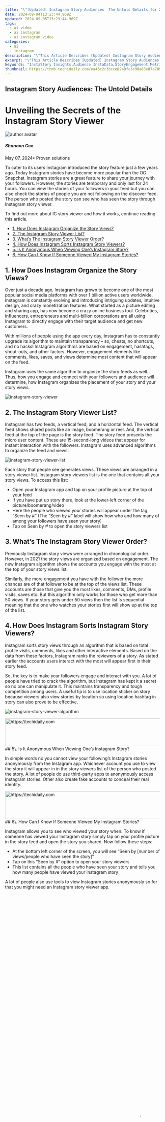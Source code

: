 ```yaml
---
title: "\"[Updated] Instagram Story Audiences  The Untold Details for 2024\""
date: 2024-09-04T13:23:44.969Z
updated: 2024-09-05T13:23:44.969Z
tags:
  - ai video
  - ai instagram
  - ai instagram video
categories:
  - ai
  - instagram
description: "\"This Article Describes [Updated] Instagram Story Audiences: The Untold Details for 2024\""
excerpt: "\"This Article Describes [Updated] Instagram Story Audiences: The Untold Details for 2024\""
keywords: "InstaStory Insights,Audience InstaData,StoryEngagement Metrics,InstaAudiences DeepDive,SocialMedia UserStats,PlatformUserAnalytics,ContentReach Instagram"
thumbnail: https://thmb.techidaily.com/ea46c2c3bcce8249fe3c90a83e87a709d2898868b39864edef92685020cbb6c9.png
---
```


## Instagram Story Audiences: The Untold Details

# Unveiling the Secrets of the Instagram Story Viewer

![author avatar](https://images.wondershare.com/filmora/article-images/shannon-cox.jpg)

##### Shanoon Cox

 May 07, 2024• Proven solutions

To cater to its users Instagram introduced the story feature just a few years ago. Today Instagram stories have become more popular than the OG Snapchat. Instagram stories are a great feature to share your journey with your followers. However, the stories are temporary and only last for 24 hours. You can view the stories of your followers in your feed but you can also check the stories of people you are not following on the discover feed. The person who posted the story can see who has seen the story through Instagram story viewer.

To find out more about IG story viewer and how it works, continue reading this article.

* [1\. How Does Instagram Organize the Story Views?](#part1)
* [2\. The Instagram Story Viewer List?](#part2)
* [3\. What’s The Instagram Story Viewer Order?](#part3)
* [4\. How Does Instagram Sorts Instagram Story Viewers?](#part4)
* [5\. Is It Anonymous When Viewing One’s Instagram Story?](#part5)
* [6\. How Can I Know If Someone Viewed My Instagram Stories?](#part6)

## 1\. How Does Instagram Organize the Story Views?

Over just a decade ago, Instagram has grown to become one of the most popular social media platforms with over 1 billion active users worldwide. Instagram is constantly evolving and introducing intriguing updates, intuitive design, and crazy monetization features. What started as a picture editing and sharing app, has now become a crazy online business tool. Celebrities, influencers, entrepreneurs and multi-billion corporations are all using Instagram to directly engage with their target audience and get new customers.

With millions of people using the app every day, Instagram has to constantly upgrade its algorithm to maintain transparency – so, cheats, no shortcuts, and no hacks! Instagram algorithms are based on engagement, hashtags, shout-outs, and other factors. However, engagement elements like comments, likes, saves, and views determine most content that will appear on the feed.

Instagram uses the same algorithm to organize the story feeds as well. Thus, how you engage and connect with your followers and audience will determine, how Instagram organizes the placement of your story and your story views.

![instagram-story-viewer](https://images.wondershare.com/filmora/article-images/1-instagram-story-viewer.jpg)

## 2\. The Instagram Story Viewer List?

Instagram has two feeds, a vertical feed, and a horizontal feed. The vertical feed shows shared posts like an image, boomerang or reel. And, the vertical feed at the top of the page is the story feed. The story feed presents the micro user content. These are 15-second-long videos that appear for instant interaction with the followers. Instagram uses advanced algorithms to organize the feed and views.

![instagram-story-viewer-list](https://images.wondershare.com/filmora/article-images/2-instagram-story-viewer-list.jpg)

Each story that people see generates views. These views are arranged in a story viewer list. Instagram story viewers list is the one that contains all your story views. To access this list:

* Open your Instagram app and tap on your profile picture at the top of your feed
* If you have put up story there, look at the lower-left corner of the picture/boomerang/video
* Here the people who viewed your stories will appear under the tag “Seen by #” (The “Seen by #” label will show how who and how many of among your followers have seen your story)
* Tap on Seen by # to open the story viewers list

## 3\. What’s The Instagram Story Viewer Order?

Previously Instagram story views were arranged in chronological order. However, in 2021 the story views are organized based on engagement. The new Instagram algorithm shows the accounts you engage with the most at the top of your story views list.

Similarly, the more engagement you have with the follower the more chances are of that follower to be at the top of the views list. These accounts are those that give you the most likes, comments, DMs, profile visits, saves etc. But this algorithm only works for those who get more than 50 views. If your story gets under 50 views then the list is sequential meaning that the one who watches your stories first will show up at the top of the list.

## 4\. How Does Instagram Sorts Instagram Story Viewers?

Instagram sorts story views through an algorithm that is based on total profile visits, comments, likes and other interactive elements. Based on the data from these factors, Instagram ranks the reviewers of a story. As stated earlier the accounts users interact with the most will appear first in their story feed.

So, the key is to make your followers engage and interact with you. A lot of people have tried to crack the algorithm, but Instagram has kept it a secret so no one can manipulate it. This maintains transparency and tough competition among users. A useful tip is to use location sticker on story because viewers also view stories by location so using location hashtag in story can also prove to be effective.

![instagram-story-viewer-algorithm](https://images.wondershare.com/filmora/article-images/3-instagram-story-viewer-algorithm.jpg)

<!-- affiliate ads begin -->
<a href="https://appsumo.8odi.net/c/5597632/2049379/7443" target="_top" id="2049379">
  <img src="//a.impactradius-go.com/display-ad/7443-2049379" border="0" alt="https://techidaily.com" width="728" height="90"/>
</a>
<img height="0" width="0" src="https://appsumo.8odi.net/i/5597632/2049379/7443" style="position:absolute;visibility:hidden;" border="0" />
<!-- affiliate ads end -->
## 5\. Is It Anonymous When Viewing One’s Instagram Story?

In simple words no you cannot view your following’s Instagram stories anonymously from the Instagram app. Whichever account you use to view the story it will appear in in the story viewers list of the person who posted the story. A lot of people do use third-party apps to anonymously access Instagram stories. Other also create fake accounts to conceal their real identity.

<!-- affiliate ads begin -->
<a href="https://dhgate.sjv.io/c/5597632/1175223/12108" target="_top" id="1175223">
  <img src="//a.impactradius-go.com/display-ad/12108-1175223" border="0" alt="https://techidaily.com" width="728" height="90"/>
</a>
<img height="0" width="0" src="https://dhgate.sjv.io/i/5597632/1175223/12108" style="position:absolute;visibility:hidden;" border="0" />
<!-- affiliate ads end -->
## 6\. How Can I Know If Someone Viewed My Instagram Stories?

Instagram allows you to see who viewed your story when. To know if someone has viewed your Instagram story simply tap on your profile picture in the story feed and open the story you shared. Now follow these steps:

* At the bottom left corner of the screen, you will see “Seen by \[number of views/people who have seen the story\]”
* Tap on this “Seen by #” option to open your story viewers
* This list contains all the people who have seen your story and tells you how many people have viewed your Instagram story

A lot of people also use tools to view Instagram stories anonymously so for that you might need an Instagram story viewer app.

<!-- affiliate ads begin -->
<span id="1531879">
					<video width="864" height="1536" style="cursor:pointer"
           poster="//a.impactradius-go.com/display-clicktoplayimage/1531879.png"
           onclick="if(!this.playClicked){this.play();this.setAttribute('controls',true);this.playClicked=true;}">
	   <source src="//a.impactradius-go.com/display-ad/16446-1531879">
	   <img src="//a.impactradius-go.com/display-clicktoplayimage/1531879.png" style="border: none; height: 100%; width: 100%; object-fit: contain">
	</video>
	<div style="width:540px;text-align:center"><a href="javascript:window.open(decodeURIComponent('https%3A%2F%2Flaganoo.pxf.io%2Fc%2F5597632%2F1531879%2F16446'), '_blank');void(0);">Click here</a></div>
</span>
<img height="0" width="0" src="https://imp.pxf.io/i/5597632/1531879/16446" style="position:absolute;visibility:hidden;" border="0" />
<!-- affiliate ads end -->
### Pay Attention to The Instagram Stories Algorithm Change

When it comes to digital platforms algorithms are the tools that determine who should see which content. These algorithms are constantly upgraded to become more relevant and effective over time. This is why digital marketing strategies are also constantly evolving on social media platforms.

![instagram-story-algorithm-change](https://images.wondershare.com/filmora/article-images/4-instagram-story-algorithm-change.jpg)

When it comes to Instagram, the old # tactics will no longer be effective as Instagram uses advanced algorithms now. Instagram makes sure that all the new content is reaching its intended audience at the right time. However, this change in the algorithm has stirred up the competition. While more and more people try to crack and hack the Instagram algorithm, it best to focus on the quality of content.

![Filmora logo](https://images.wondershare.com/filmora/logo_icon/wondershare-filmora-logo-horizontal.png) ![filmora product interface](https://images.wondershare.com/filmora/images/common/filmora-product-banner.png)

<!-- affiliate ads begin -->
<a href="https://laganoo.pxf.io/c/5597632/1657400/16446" target="_top" id="1657400">
  <img src="//a.impactradius-go.com/display-ad/16446-1657400" border="0" alt="https://techidaily.com" width="728" height="90"/>
</a>
<img height="0" width="0" src="https://laganoo.pxf.io/i/5597632/1657400/16446" style="position:absolute;visibility:hidden;" border="0" />
<!-- affiliate ads end -->
### Filmora - Best Instagram Video Editor for PC

* Easily record a Instagram video on PC and Mac.
* [Edit videos](https://tools.techidaily.com/wondershare/filmora/download/) quickly with a wide range of social effects.
* Rich video tempaltes and resources for Instagram videos.
* Export to MP4, MOV, MKV, GIF and multiple formats.

[Try It Free](https://tools.techidaily.com/wondershare/filmora/download/)

For Win 7 or later (64-bit)

[Try It Free](https://tools.techidaily.com/wondershare/filmora/download/)

For macOS 10.12 or later

![secure download](https://static.wondershare.com/images-filmora/images/common/securety.svg)Secure Download

<!-- affiliate ads begin -->
<a href="https://appsumo.8odi.net/c/5597632/2105867/7443" target="_top" id="2105867">
  <img src="//a.impactradius-go.com/display-ad/7443-2105867" border="0" alt="https://techidaily.com" width="728" height="90"/>
</a>
<img height="0" width="0" src="https://appsumo.8odi.net/i/5597632/2105867/7443" style="position:absolute;visibility:hidden;" border="0" />
<!-- affiliate ads end -->
Instagram prioritizes the best content and the most relevant one. Instead of spamming your followers’ feeds for views, create engaging content to build long-lasting relationship with your followers. Your content should be relevant to your followers and persuade them to comment, like, view, save and share what you post. The more your followers engage with you, the more your stories and posts will be easily accessible on their feed.

![author avatar](https://images.wondershare.com/filmora/article-images/shannon-cox.jpg)

<!-- affiliate ads begin -->
<a href="https://versadesk.pxf.io/c/5597632/1815678/21290" target="_top" id="1815678">
  <img src="//a.impactradius-go.com/display-ad/21290-1815678" border="0" alt="https://techidaily.com" width="728" height="90"/>
</a>
<img height="0" width="0" src="https://versadesk.pxf.io/i/5597632/1815678/21290" style="position:absolute;visibility:hidden;" border="0" />
<!-- affiliate ads end -->
Shanoon Cox

Shanoon Cox is a writer and a lover of all things video.

Follow @Shanoon Cox

<span class="atpl-alsoreadstyle">Also read:</span>
<div><ul>
<li><a href="https://instagram-videos.techidaily.com/new-2024-approved-chase-laughter-and-tears-on-instagram-with-these-10-feeds/"><u>[New] 2024 Approved  Chase Laughter & Tears on Instagram with These 10 Feeds</u></a></li>
<li><a href="https://instagram-videos.techidaily.com/new-2024-approved-how-to-turn-off-igtv/"><u>[New] 2024 Approved  How to Turn Off IGTV?</u></a></li>
<li><a href="https://instagram-videos.techidaily.com/new-2024-approved-insta-film-conversion-blueprints-to-mp3-formats/"><u>[New] 2024 Approved  Insta Film Conversion Blueprints to MP3 Formats</u></a></li>
<li><a href="https://instagram-videos.techidaily.com/new-2024-approved-the-cutting-edge-creatives-on-your-feed/"><u>[New] 2024 Approved  The Cutting-Edge Creatives on Your Feed</u></a></li>
<li><a href="https://instagram-videos.techidaily.com/new-2024-approved-top-iphones-and-android-premium-coverage-for-your-ig-highlights/"><u>[New] 2024 Approved  Top iPhones & Android  Premium Coverage for Your IG Highlights</u></a></li>
<li><a href="https://instagram-videos.techidaily.com/new-a-comprehensive-guide-to-instagram-edits-for-professionals/"><u>[New] A Comprehensive Guide to Instagram Edits for Professionals</u></a></li>
<li><a href="https://digital-screen-recording.techidaily.com/new-future-vision-evolving-trends-in-multicam-video-technology-for-2024/"><u>[New] Future Vision  Evolving Trends in Multicam Video Technology for 2024</u></a></li>
<li><a href="https://instagram-videos.techidaily.com/new-in-2024-guide-shutting-down-igtv/"><u>[New] In 2024, Guide  Shutting Down IGTV</u></a></li>
<li><a href="https://youtube-lab.techidaily.com/n-2024-streamlining-your-iphones-video-loops/"><u>[New] In 2024, Streamlining Your iPhones Video Loops</u></a></li>
<li><a href="https://instagram-videos.techidaily.com/new-in-2024-understanding-and-executing-photo-gender-modification-across-platforms/"><u>[New] In 2024, Understanding and Executing Photo Gender Modification Across Platforms</u></a></li>
<li><a href="https://instagram-videos.techidaily.com/new-leveraging-horizontal-footage-in-igtvs-vertical-space/"><u>[New] Leveraging Horizontal Footage in IGTV's Vertical Space</u></a></li>
<li><a href="https://instagram-videos.techidaily.com/new-simplified-approaches-to-insta-photovideo-resharing-for-2024/"><u>[New] Simplified Approaches to Insta Photo/Video Resharing for 2024</u></a></li>
<li><a href="https://instagram-videos.techidaily.com/updated-2024-approved-creating-captivating-insta-vids-3-description-strategies/"><u>[Updated] 2024 Approved  Creating Captivating Insta Vids  3 Description Strategies</u></a></li>
<li><a href="https://facebook-video-footage.techidaily.com/updated-2024-approved-elevate-your-youtube-traffic-best-hash-tactics-explained/"><u>[Updated] 2024 Approved  Elevate Your YouTube Traffic  Best Hash Tactics Explained</u></a></li>
<li><a href="https://instagram-videos.techidaily.com/updated-2024-approved-skyrocket-with-subscribers-5-proven-methods-for-igtv-success/"><u>[Updated] 2024 Approved  Skyrocket with Subscribers  5 Proven Methods for IGTV Success</u></a></li>
<li><a href="https://instagram-videos.techidaily.com/updated-2024-approved-top-8-trending-ae-templates-on-instagram/"><u>[Updated] 2024 Approved  Top 8 Trending AE Templates on Instagram</u></a></li>
<li><a href="https://remote-screen-capture.techidaily.com/updated-2024-approved-unveiling-the-best-screen-capture-videographers-of-2023/"><u>[Updated] 2024 Approved  Unveiling the Best Screen Capture Videographers of 2023</u></a></li>
<li><a href="https://instagram-videos.techidaily.com/updated-climbing-the-social-ladder-6-precise-methods-for-gaining-instagram-verification/"><u>[Updated] Climbing the Social Ladder  6 Precise Methods for Gaining Instagram Verification</u></a></li>
<li><a href="https://instagram-videos.techidaily.com/updated-exploring-instagrams-video-sharing-cap/"><u>[Updated] Exploring Instagram's Video Sharing Cap</u></a></li>
<li><a href="https://instagram-videos.techidaily.com/updated-from-end-to-start-on-instagram-vids-guide/"><u>[Updated] From End to Start on Instagram Vids [Guide]</u></a></li>
<li><a href="https://instagram-videos.techidaily.com/updated-in-2024-instagram-story-wizardry-secrets-revealed/"><u>[Updated] In 2024, Instagram Story Wizardry  Secrets Revealed</u></a></li>
<li><a href="https://instagram-videos.techidaily.com/updated-in-2024-the-10-igtv-channels-shaping-content-trends/"><u>[Updated] In 2024, The 10 IGTV Channels Shaping Content Trends</u></a></li>
<li><a href="https://instagram-videos.techidaily.com/updated-instagram-insights-identifying-your-posts-audience-for-2024/"><u>[Updated] Instagram Insights  Identifying Your Post's Audience for 2024</u></a></li>
<li><a href="https://instagram-videos.techidaily.com/updated-mastering-insta-daily-strategies-for-amassing-1000plus-likesmonth/"><u>[Updated] Mastering Insta  Daily Strategies for Amassing 1,000+ Likes/Month</u></a></li>
<li><a href="https://instagram-videos.techidaily.com/updated-plotting-your-way-through-successful-instagram-video-marketing/"><u>[Updated] Plotting Your Way Through Successful Instagram Video Marketing</u></a></li>
<li><a href="https://instagram-videos.techidaily.com/updated-surging-social-media-accelerating-instagram-interactions/"><u>[Updated] Surging Social Media  Accelerating Instagram Interactions</u></a></li>
<li><a href="https://instagram-videos.techidaily.com/updated-the-insta-ode-selecting-song-lyrics-and-beats-for-vids/"><u>[Updated] The Insta-Ode  Selecting Song Lyrics and Beats for Vids</u></a></li>
<li><a href="https://instagram-videos.techidaily.com/updated-unbeatable-6-apps-for-crafting-perfect-reels-on-instagram-for-2024/"><u>[Updated] Unbeatable 6 Apps for Crafting Perfect Reels on Instagram for 2024</u></a></li>
<li><a href="https://instagram-videos.techidaily.com/2024-approved-cutting-edge-strategies-to-minimize-vids-for-instagram-on-macos/"><u>2024 Approved  Cutting-Edge Strategies to Minimize Vids for Instagram on macOS</u></a></li>
<li><a href="https://instagram-videos.techidaily.com/2024-approved-harmonize-your-content-a-guide-to-musical-instagrams/"><u>2024 Approved  Harmonize Your Content  A Guide to Musical Instagrams</u></a></li>
<li><a href="https://extra-skills.techidaily.com/2024-approved-step-into-premium-sound-quality-garageband-edition/"><u>2024 Approved  Step Into Premium Sound Quality  GarageBand Edition</u></a></li>
<li><a href="https://instagram-videos.techidaily.com/2024-approved-top-15-instagram-videophoto-downloaders-online-and-add-on-and-app-solutions/"><u>2024 Approved  Top 15 Instagram Video/Photo Downloaders – Online & Add-On & App Solutions</u></a></li>
<li><a href="https://ai-video-translation.techidaily.com/2024-approved-best-9-french-video-translators-online-and-download-options/"><u>2024 Approved Best 9 French Video Translators Online and Download Options</u></a></li>
<li><a href="https://instagram-videos.techidaily.com/capture-and-replay-screen-recording-for-instagram-stories/"><u>Capture and Replay  Screen Recording for Instagram Stories</u></a></li>
<li><a href="https://instagram-videos.techidaily.com/elevate-your-photo-grids-on-ig-with-these-premium-tools/"><u>Elevate Your Photo Grids on IG with These Premium Tools</u></a></li>
<li><a href="https://instagram-videos.techidaily.com/how-to-master-the-use-of-musical-emoji-features-on-instawow-for-2024/"><u>How to Master the Use of Musical Emoji Features on InstaWow for 2024</u></a></li>
<li><a href="https://iphone-unlock.techidaily.com/how-to-remove-and-reset-face-id-on-apple-iphone-se-2020-drfone-by-drfone-ios/"><u>How to Remove and Reset Face ID on Apple iPhone SE (2020) | Dr.fone</u></a></li>
<li><a href="https://instagram-videos.techidaily.com/in-2024-enhancing-your-feed-with-new-instagram-filters/"><u>In 2024, Enhancing Your Feed with New Instagram Filters</u></a></li>
<li><a href="https://instagram-videos.techidaily.com/in-2024-how-to-optimize-your-instagram-post-with-music-stickers/"><u>In 2024, How to Optimize Your Instagram Post with Music Stickers</u></a></li>
<li><a href="https://instagram-videos.techidaily.com/in-2024-igtv-essentials-an-in-depth-look-at-content-strategies/"><u>In 2024, IGTV Essentials  An In-Depth Look at Content Strategies</u></a></li>
<li><a href="https://instagram-videos.techidaily.com/in-2024-keeping-track-of-changed-followers-on-instagram/"><u>In 2024, Keeping Track of Changed Followers on Instagram</u></a></li>
<li><a href="https://instagram-videos.techidaily.com/in-2024-maximize-impact-video-resizing-techniques-for-instagram/"><u>In 2024, Maximize Impact  Video Resizing Techniques for Instagram</u></a></li>
<li><a href="https://instagram-videos.techidaily.com/in-2024-step-by-step-harnessing-instagram-filters/"><u>In 2024, Step-by-Step  Harnessing Instagram Filters</u></a></li>
<li><a href="https://instagram-videos.techidaily.com/in-2024-the-rotation-revelations-guide-crafting-captivating-images-on-social-media/"><u>In 2024, The Rotation Revelations Guide  Crafting Captivating Images on Social Media</u></a></li>
<li><a href="https://instagram-videos.techidaily.com/in-2024-ultimate-guide-5-top-earning-instagram-strategies/"><u>In 2024, Ultimate Guide  5 Top-Earning Instagram Strategies</u></a></li>
<li><a href="https://tech-hub.techidaily.com/leverage-ai-power-in-social-networking-tips-and-tricks-to-write-better-posts-using-chatgpt/"><u>Leverage AI Power in Social Networking: Tips and Tricks to Write Better Posts Using ChatGPT</u></a></li>
<li><a href="https://youtube-video-recordings.techidaily.com/the-art-of-amplifying-popularity-on-youtube/"><u>The Art of Amplifying Popularity on YouTube</u></a></li>
<li><a href="https://instagram-videos.techidaily.com/the-ultimate-ig-music-companion/"><u>The Ultimate IG Music Companion</u></a></li>
<li><a href="https://ai-vdieo-software.techidaily.com/updated-from-motion-to-still-a-guide-to-converting-videos-to-photos-10-best-converters/"><u>Updated From Motion to Still A Guide to Converting Videos to Photos 10 Best Converters</u></a></li>
<li><a href="https://fake-location.techidaily.com/what-are-location-permissions-life360-on-realme-c51-drfone-by-drfone-virtual-android/"><u>What are Location Permissions Life360 On Realme C51? | Dr.fone</u></a></li>
</ul></div>

<ins class="adsbygoogle"
      style="display:block"
      data-ad-client="ca-pub-7571918770474297"
      data-ad-slot="8358498916"
      data-ad-format="auto"
      data-full-width-responsive="true"></ins>